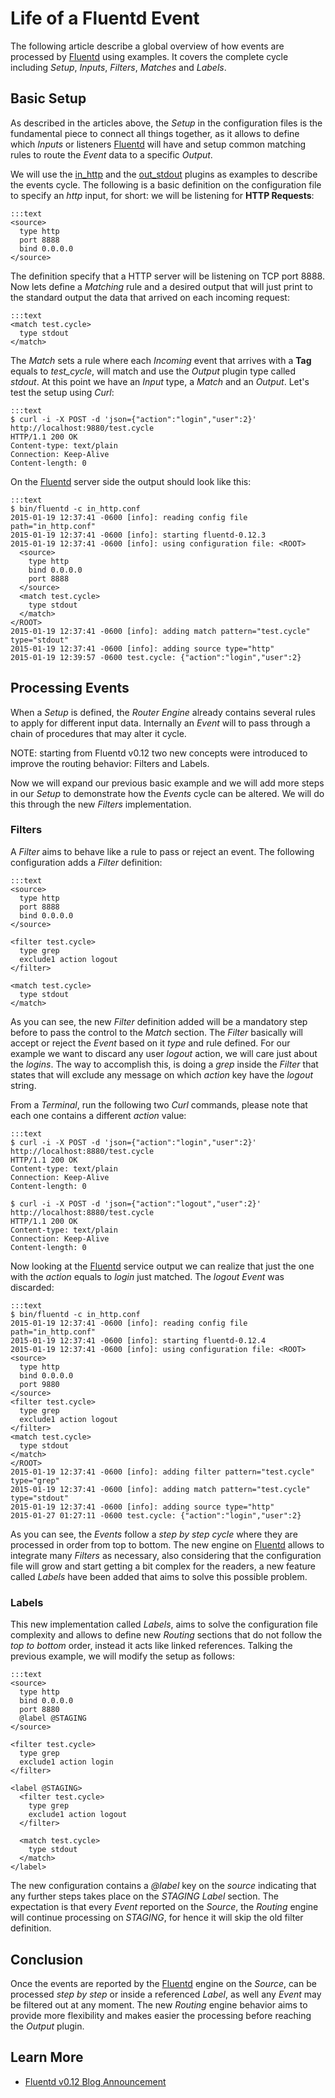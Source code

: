 # Life of a Fluentd Event

The following article describe a global overview of how events are processed by [Fluentd](http://fluentd.org) using examples. It covers the complete cycle including _Setup_, _Inputs_, _Filters_, _Matches_ and _Labels_.

## Basic Setup

As described in the articles above, the _Setup_ in the configuration files is the fundamental piece to connect all things together, as it allows to define which _Inputs_ or listeners [Fluentd](http://fluentd.org) will have and setup common matching rules to route the _Event_ data to a specific _Output_.

We will use the [in_http](in_http) and the [out_stdout](out_stdout) plugins as examples to describe the events cycle. The following is a basic definition on the configuration file to specify an _http_ input, for short: we will be listening for __HTTP Requests__:

    :::text
    <source>
      type http
      port 8888
      bind 0.0.0.0
    </source>

The definition specify that a HTTP server will be listening on TCP port 8888. Now lets define a _Matching_ rule and a desired output that will just print to the standard output the data that arrived on each incoming request:

    :::text
    <match test.cycle>
      type stdout
    </match>

The _Match_ sets a rule where each _Incoming_ event that arrives with a __Tag__ equals to _test\_cycle_, will match and use the _Output_ plugin type called _stdout_. At this point we have an _Input_ type, a _Match_ and an _Output_. Let's test the setup using _Curl_:

    :::text
    $ curl -i -X POST -d 'json={"action":"login","user":2}' http://localhost:9880/test.cycle
    HTTP/1.1 200 OK
    Content-type: text/plain
    Connection: Keep-Alive
    Content-length: 0

On the [Fluentd](http://fluentd.org) server side the output should look like this:

    :::text
    $ bin/fluentd -c in_http.conf
    2015-01-19 12:37:41 -0600 [info]: reading config file path="in_http.conf"
    2015-01-19 12:37:41 -0600 [info]: starting fluentd-0.12.3
    2015-01-19 12:37:41 -0600 [info]: using configuration file: <ROOT>
      <source>
        type http
        bind 0.0.0.0
        port 8888
      </source>
      <match test.cycle>
        type stdout
      </match>
    </ROOT>
    2015-01-19 12:37:41 -0600 [info]: adding match pattern="test.cycle" type="stdout"
    2015-01-19 12:37:41 -0600 [info]: adding source type="http"
    2015-01-19 12:39:57 -0600 test.cycle: {"action":"login","user":2}

## Processing Events

When a _Setup_ is defined, the _Router Engine_ already contains several rules to apply for different input data. Internally an _Event_ will to pass through a chain of procedures that may alter it cycle.

NOTE: starting from Fluentd v0.12 two new concepts were introduced to improve the routing behavior: Filters and Labels.

Now we will expand our previous basic example and we will add more steps in our _Setup_ to demonstrate how the _Events_ cycle can be altered. We will do this through the new _Filters_ implementation.

### Filters

A _Filter_ aims to behave like a rule to pass or reject an event. The following configuration adds a _Filter_ definition:

    :::text
    <source>
      type http
      port 8888
      bind 0.0.0.0
    </source>

    <filter test.cycle>
      type grep
      exclude1 action logout
    </filter>

    <match test.cycle>
      type stdout
    </match>

As you can see, the new _Filter_ definition added will be a mandatory step before to pass the control to the _Match_ section. The _Filter_ basically will accept or reject the _Event_ based on it _type_ and rule defined. For our example we want to discard any user _logout_ action, we will care just about the _logins_. The way to accomplish this, is doing a _grep_ inside the _Filter_ that states that will exclude any message on which _action_ key have the _logout_ string.

From a _Terminal_, run the following two _Curl_ commands, please note that each one contains a different _action_ value:

    :::text
    $ curl -i -X POST -d 'json={"action":"login","user":2}' http://localhost:8880/test.cycle
    HTTP/1.1 200 OK
    Content-type: text/plain
    Connection: Keep-Alive
    Content-length: 0

    $ curl -i -X POST -d 'json={"action":"logout","user":2}' http://localhost:8880/test.cycle
    HTTP/1.1 200 OK
    Content-type: text/plain
    Connection: Keep-Alive
    Content-length: 0

Now looking at the [Fluentd](http://fluentd.org) service output we can realize that just the one with the _action_ equals to _login_ just matched. The _logout_ _Event_ was discarded:

    :::text
    $ bin/fluentd -c in_http.conf
    2015-01-19 12:37:41 -0600 [info]: reading config file path="in_http.conf"
    2015-01-19 12:37:41 -0600 [info]: starting fluentd-0.12.4
    2015-01-19 12:37:41 -0600 [info]: using configuration file: <ROOT>
    <source>
      type http
      bind 0.0.0.0
      port 9880
    </source>
    <filter test.cycle>
      type grep
      exclude1 action logout
    </filter>
    <match test.cycle>
      type stdout
    </match>
    </ROOT>
    2015-01-19 12:37:41 -0600 [info]: adding filter pattern="test.cycle" type="grep"
    2015-01-19 12:37:41 -0600 [info]: adding match pattern="test.cycle" type="stdout"
    2015-01-19 12:37:41 -0600 [info]: adding source type="http"
    2015-01-27 01:27:11 -0600 test.cycle: {"action":"login","user":2}

As you can see, the _Events_ follow a _step by step cycle_ where they are processed in order from top to bottom. The new engine on [Fluentd](http://fluentd.org) allows to integrate many _Filters_ as necessary, also considering that the configuration file will grow and start getting a bit complex for the readers, a new feature called _Labels_ have been added that aims to solve this possible problem.

### Labels

This new implementation called _Labels_, aims to solve the configuration file complexity and allows to define new _Routing_ sections that do not follow the _top to bottom_ order, instead it acts like linked references. Talking the previous example, we will modify the setup as follows:

    :::text
    <source>
      type http
      bind 0.0.0.0
      port 8880
      @label @STAGING
    </source>

    <filter test.cycle>
      type grep
      exclude1 action login
    </filter>

    <label @STAGING>
      <filter test.cycle>
        type grep
        exclude1 action logout
      </filter>

      <match test.cycle>
        type stdout
      </match>
    </label>

The new configuration contains a _@label_ key on the _source_ indicating that any further steps takes place on the _STAGING_ _Label_ section. The expectation is that every _Event_ reported on the _Source_, the _Routing_ engine will continue processing on _STAGING_, for hence it will skip the old filter definition.

## Conclusion

Once the events are reported by the [Fluentd](http://fluend.org) engine on the _Source_, can be processed _step by step_ or inside a referenced _Label_, as well any _Event_ may be filtered out at any moment. The new _Routing_ engine behavior aims to provide more flexibility and makes easier the processing before reaching the _Output_ plugin.

## Learn More

* [Fluentd v0.12 Blog Announcement](http://www.fluentd.org/blog/fluentd-v0.12-is-released)
